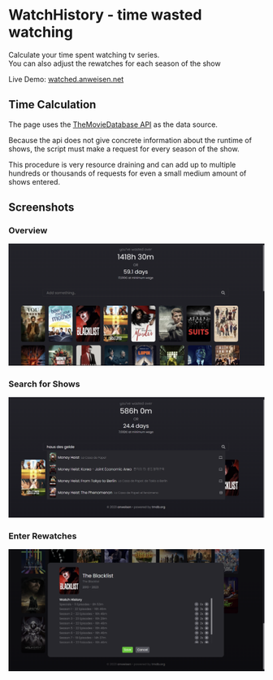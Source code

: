 # WatchHistory - time wasted watching

Calculate your time spent watching tv series. <br>
You can also adjust the rewatches for each season of the show

Live Demo: [watched.anweisen.net](https://watched.anweisen.net)

## Time Calculation

The page uses the [TheMovieDatabase API](https://developer.themoviedb.org/docs) 
as the data source.

Because the api does not give concrete information about the runtime of shows,
the script must make a request for every season of the show.

This procedure is very resource draining and can add up to multiple hundreds or thousands of requests
for even a small medium amount of shows entered.

## Screenshots

### Overview

![](./.img/overview.png)

### Search for Shows

![](./.img/search.png)

### Enter Rewatches

![](./.img/rewatches.png)
